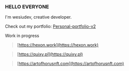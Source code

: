 ### HELLO EVERYONE 

I'm wesiudev, creative developer.

Check out my portfolio: [Personal-portfolio-v2](https://github.com/wesiudev/personal-portfolio-v2)

Work in progress

> [https://hexon.work](https://hexon.work)

> [https://quixy.pl](https://quixy.pl)

> [https://artofhorusnft.com](https://artofhorusnft.com)
